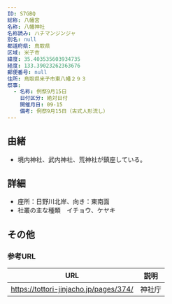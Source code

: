 ```yaml
---
ID: S7GBQ
総称: 八幡宮
名称: 八幡神社
名称読み: ハチマンジンジャ
別名: null
都道府県: 鳥取県
区域: 米子市
緯度: 35.403535603934735
経度: 133.39023262363676
郵便番号: null
住所: 鳥取県米子市東八幡２９３
祭事:
  - 名称: 例祭9月15日
    日付区分: 絶対日付
    開催月日: 09-15
    備考: 例祭9月15日（古式人形流し）
---
```


## 由緒

- 境内神社、武内神社、荒神社が鎮座している。

## 詳細

- 座所：日野川北岸、向き：東南面
- 社叢の主な種類　イチョウ、ケヤキ

## その他

### 参考URL

| URL                                    | 説明   |
| -------------------------------------- | ------ |
| https://tottori-jinjacho.jp/pages/374/ | 神社庁 |
